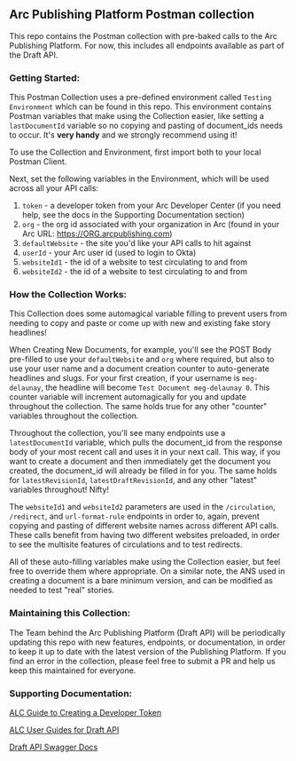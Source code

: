 ## Arc Publishing Platform Postman collection

This repo contains the Postman collection with pre-baked calls to the Arc Publishing Platform. For now, this includes all endpoints available as part of the Draft API.

### Getting Started:

This Postman Collection uses a pre-defined environment called `Testing Environment` which can be found in this repo. This environment contains Postman variables that make using the Collection easier, like setting a `lastDocumentId` variable so no copying and pasting of document_ids needs to occur. It's **very handy** and we strongly recommend using it!

To use the Collection and Environment, first import both to your local Postman Client.

Next, set the following variables in the Environment, which will be used across all your API calls:

1. `token` - a developer token from your Arc Developer Center (if you need help, see the docs in the Supporting Documentation section)
2. `org` - the org id associated with your organization in Arc (found in your Arc URL: https://ORG.arcpublishing.com)
3. `defaultWebsite` - the site you'd like your API calls to hit against
4. `userId` - your Arc user id (used to login to Okta)
5. `websiteId1` - the id of a website to test circulating to and from
6. `websiteId2` - the id of a website to test circulating to and from


### How the Collection Works:

This Collection does some automagical variable filling to prevent users from needing to copy and paste or come up with new and existing fake story headlines!

When Creating New Documents, for example, you'll see the POST Body pre-filled to use your `defaultWebsite` and `org` where required, but also to use your user name and a document creation counter to auto-generate headlines and slugs. For your first creation, if your username is `meg-delaunay`, the headline will become `Test Document meg-delaunay 0`. This counter variable will increment automagically for you and update throughout the collection. The same holds true for any other "counter" variables throughout the collection.

Throughout the collection, you'll see many endpoints use a `latestDocumentId` variable, which pulls the document_id from the response body of your most recent call and uses it in your next call. This way, if you want to create a document and then immediately get the document you created, the document_id will already be filled in for you. The same holds for `latestRevisionId`, `latestDraftRevisionId`, and any other "latest" variables throughout! Nifty!

The `websiteId1` and `websiteId2` parameters are used in the `/circulation`, `/redirect`, and `url-format-rule` endpoints in order to, again, prevent copying and pasting of different website names across different API calls. These calls benefit from having two different websites preloaded, in order to see the multisite features of circulations and to test redirects.

All of these auto-filling variables make using the Collection easier, but feel free to override them where appropriate. On a similar note, the ANS used in creating a document is a bare minimum version, and can be modified as needed to test "real" stories.

### Maintaining this Collection:

The Team behind the Arc Publishing Platform (Draft API) will be periodically updating this repo with new features, endpoints, or documentation, in order to keep it up to date with the latest version of the Publishing Platform. If you find an error in the collection, please feel free to submit a PR and help us keep this maintained for everyone. 

### Supporting Documentation:

[ALC Guide to Creating a Developer Token](https://redirector.arcpublishing.com/alc/arc-products/developer/user-documentation/accessing-the-arc-api/?product=developer)

[ALC User Guides for Draft API](https://redirector.arcpublishing.com/alc/collection/LY7R6OUSXVGFNKKLXXTJIUMSJA)

[Draft API Swagger Docs](https://redirector.arcpublishing.com/alc/docs/swagger/?url=./arc-products/draft.json)
